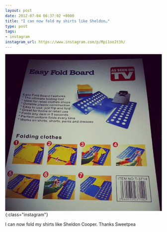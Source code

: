 ```yaml
---
layout: post
date: 2012-07-04 06:37:02 +0000
title: "I can now fold my shirts like Sheldon…"
type: post
tags:
- instagram
instagram_url: https://www.instagram.com/p/Mpi1ooJt3h/
---
```


![Instagram - Mpi1ooJt3h](/img/Mpi1ooJt3h.jpg){:class="instagram"}

I can now fold my shirts like Sheldon Cooper. Thanks Sweetpea
